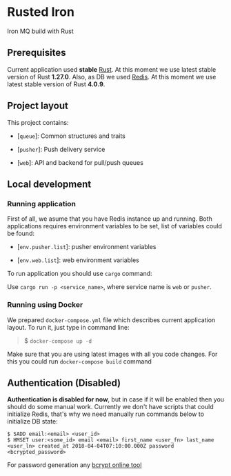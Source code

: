 # Rusted Iron

Iron MQ build with Rust

## Prerequisites

Current application used **stable** [Rust](https://www.rust-lang.org/en-US/). At this moment we use latest stable version of Rust **1.27.0**.
Also, as DB we used [Redis](https://redis.io). At this moment we use latest stable version of Rust **4.0.9**.

## Project layout

This project contains:

* [`queue`]: Common structures and traits

* [`pusher`]: Push delivery service

* [`web`]: API and backend for pull/push queues

## Local development

### Running application

First of all, we asume that you have Redis instance up and running.
Both applications requires environment variables to be set, list of variables could be found:

* [`env.pusher.list`]: pusher environment variables

* [`env.web.list`]: web environment variables

To run application you should use `cargo` command:

Use `cargo run -p <service_name>`, where service name is `web` or `pusher`.

### Running using Docker

We prepared `docker-compose.yml` file which describes current application layout. To run it, just type in command line:
>$ `docker-compose up -d`

Make sure that you are using latest images with all you code changes. For this you could run `docker-compose build` command

## Authentication (Disabled)

**Authentication is disabled for now**, but in case if it will be enabled then you should do some manual work.
Currently we don't have scripts that could initialize Redis, that's why we need manually run commands below to initialize DB state:

```
$ SADD email:<email> <user_id>
$ HMSET user:<some_id> email <email> first_name <user_fn> last_name <user_ln> created_at 2018-04-04T07:10:00.000Z password <bcrypted_password>
```

For password generation any [bcrypt online tool](https://www.dailycred.com/article/bcrypt-calculator)
